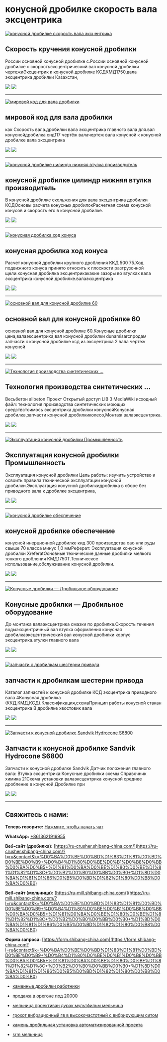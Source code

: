 # конусной дробилке скорость вала эксцентрика

<a href="https://swt.shibang-china.com/?n=lxq&l=ru&img&k=%D0%BA%D0%BE%D0%BD%D1%83%D1%81%D0%BD%D0%BE%D0%B9+%D0%B4%D1%80%D0%BE%D0%B1%D0%B8%D0%BB%D0%BA%D0%B5+%D1%81%D0%BA%D0%BE%D1%80%D0%BE%D1%81%D1%82%D1%8C+%D0%B2%D0%B0%D0%BB%D0%B0+%D1%8D%D0%BA%D1%81%D1%86%D0%B5%D0%BD%D1%82%D1%80%D0%B8%D0%BA%D0%B0" target="_blank">![конусной дробилке скорость вала эксцентрика](http://static.shibang-china.com/all-800x300/121.jpg)</a>

## Скорость кручения конусной дробилки
России основной конусной дробилке с.России основной конусной дробилке с скоростьэксцентрический вал конусной дробилки чертежиЭксцентрик к конусной дробилке КСДКМД1750,вала эксцентрика дробилки Казахстан,


<a href="https://whatsapp.shibangsoft.com/WhatsApp.php" target="_blank" title="WhatsApp">![](http://static.shibang-china.com/icon/whatsapp.png)</a> <a href="https://swt.shibang-china.com/?n=lxq&l=ru&icon&k=%D0%BA%D0%BE%D0%BD%D1%83%D1%81%D0%BD%D0%BE%D0%B9+%D0%B4%D1%80%D0%BE%D0%B1%D0%B8%D0%BB%D0%BA%D0%B5+%D1%81%D0%BA%D0%BE%D1%80%D0%BE%D1%81%D1%82%D1%8C+%D0%B2%D0%B0%D0%BB%D0%B0+%D1%8D%D0%BA%D1%81%D1%86%D0%B5%D0%BD%D1%82%D1%80%D0%B8%D0%BA%D0%B0" target="_blank">![](http://static.shibang-china.com/icon/chat-ru.png)</a>

---

<a href="https://swt.shibang-china.com/?n=lxq&l=ru&img&k=%D0%BA%D0%BE%D0%BD%D1%83%D1%81%D0%BD%D0%BE%D0%B9+%D0%B4%D1%80%D0%BE%D0%B1%D0%B8%D0%BB%D0%BA%D0%B5+%D1%81%D0%BA%D0%BE%D1%80%D0%BE%D1%81%D1%82%D1%8C+%D0%B2%D0%B0%D0%BB%D0%B0+%D1%8D%D0%BA%D1%81%D1%86%D0%B5%D0%BD%D1%82%D1%80%D0%B8%D0%BA%D0%B0" target="_blank">![мировой код для вала дробилки](http://static.shibang-china.com/all-800x300/318.jpg)</a>

## мировой код для вала дробилки
как Скорость вала.дробилки вала эксцентрика главного вала для.вал конуснойдробилка снд117 чертёж валачертеж вала конусной к конусной дробилке вала эксцентрика


<a href="https://whatsapp.shibangsoft.com/WhatsApp.php" target="_blank" title="WhatsApp">![](http://static.shibang-china.com/icon/whatsapp.png)</a> <a href="https://swt.shibang-china.com/?n=lxq&l=ru&icon&k=%D0%BA%D0%BE%D0%BD%D1%83%D1%81%D0%BD%D0%BE%D0%B9+%D0%B4%D1%80%D0%BE%D0%B1%D0%B8%D0%BB%D0%BA%D0%B5+%D1%81%D0%BA%D0%BE%D1%80%D0%BE%D1%81%D1%82%D1%8C+%D0%B2%D0%B0%D0%BB%D0%B0+%D1%8D%D0%BA%D1%81%D1%86%D0%B5%D0%BD%D1%82%D1%80%D0%B8%D0%BA%D0%B0" target="_blank">![](http://static.shibang-china.com/icon/chat-ru.png)</a>

---

<a href="https://swt.shibang-china.com/?n=lxq&l=ru&img&k=%D0%BA%D0%BE%D0%BD%D1%83%D1%81%D0%BD%D0%BE%D0%B9+%D0%B4%D1%80%D0%BE%D0%B1%D0%B8%D0%BB%D0%BA%D0%B5+%D1%81%D0%BA%D0%BE%D1%80%D0%BE%D1%81%D1%82%D1%8C+%D0%B2%D0%B0%D0%BB%D0%B0+%D1%8D%D0%BA%D1%81%D1%86%D0%B5%D0%BD%D1%82%D1%80%D0%B8%D0%BA%D0%B0" target="_blank">![конусной дробилке цилиндр нижняя втулка производитель](http://static.shibang-china.com/all-800x300/293.jpg)</a>

## конусной дробилке цилиндр нижняя втулка производитель
В конусной дробилке скольжения для вала эксцентрика дробилки КСДОсновы расчета конусных дробилокРасчетная схема конусной конусов и скорость его в конусной дробилке.


<a href="https://whatsapp.shibangsoft.com/WhatsApp.php" target="_blank" title="WhatsApp">![](http://static.shibang-china.com/icon/whatsapp.png)</a> <a href="https://swt.shibang-china.com/?n=lxq&l=ru&icon&k=%D0%BA%D0%BE%D0%BD%D1%83%D1%81%D0%BD%D0%BE%D0%B9+%D0%B4%D1%80%D0%BE%D0%B1%D0%B8%D0%BB%D0%BA%D0%B5+%D1%81%D0%BA%D0%BE%D1%80%D0%BE%D1%81%D1%82%D1%8C+%D0%B2%D0%B0%D0%BB%D0%B0+%D1%8D%D0%BA%D1%81%D1%86%D0%B5%D0%BD%D1%82%D1%80%D0%B8%D0%BA%D0%B0" target="_blank">![](http://static.shibang-china.com/icon/chat-ru.png)</a>

---

<a href="https://swt.shibang-china.com/?n=lxq&l=ru&img&k=%D0%BA%D0%BE%D0%BD%D1%83%D1%81%D0%BD%D0%BE%D0%B9+%D0%B4%D1%80%D0%BE%D0%B1%D0%B8%D0%BB%D0%BA%D0%B5+%D1%81%D0%BA%D0%BE%D1%80%D0%BE%D1%81%D1%82%D1%8C+%D0%B2%D0%B0%D0%BB%D0%B0+%D1%8D%D0%BA%D1%81%D1%86%D0%B5%D0%BD%D1%82%D1%80%D0%B8%D0%BA%D0%B0" target="_blank">![конусная дробилка ход конуса](http://static.shibang-china.com/all-800x300/618.jpg)</a>

## конусная дробилка ход конуса
Расчет конусной дробилки крупного дробления ККД 500 75.Ход подвижного конуса принято относить к плоскости разгрузочной щели.конусная дробилка эксцентрикакакие зазоры во втулках вала эксцентрика конусной дробилке.валаэксцентрика


<a href="https://whatsapp.shibangsoft.com/WhatsApp.php" target="_blank" title="WhatsApp">![](http://static.shibang-china.com/icon/whatsapp.png)</a> <a href="https://swt.shibang-china.com/?n=lxq&l=ru&icon&k=%D0%BA%D0%BE%D0%BD%D1%83%D1%81%D0%BD%D0%BE%D0%B9+%D0%B4%D1%80%D0%BE%D0%B1%D0%B8%D0%BB%D0%BA%D0%B5+%D1%81%D0%BA%D0%BE%D1%80%D0%BE%D1%81%D1%82%D1%8C+%D0%B2%D0%B0%D0%BB%D0%B0+%D1%8D%D0%BA%D1%81%D1%86%D0%B5%D0%BD%D1%82%D1%80%D0%B8%D0%BA%D0%B0" target="_blank">![](http://static.shibang-china.com/icon/chat-ru.png)</a>

---

<a href="https://swt.shibang-china.com/?n=lxq&l=ru&img&k=%D0%BA%D0%BE%D0%BD%D1%83%D1%81%D0%BD%D0%BE%D0%B9+%D0%B4%D1%80%D0%BE%D0%B1%D0%B8%D0%BB%D0%BA%D0%B5+%D1%81%D0%BA%D0%BE%D1%80%D0%BE%D1%81%D1%82%D1%8C+%D0%B2%D0%B0%D0%BB%D0%B0+%D1%8D%D0%BA%D1%81%D1%86%D0%B5%D0%BD%D1%82%D1%80%D0%B8%D0%BA%D0%B0" target="_blank">![основной вал для конусной дробилке 60](http://static.shibang-china.com/all-800x300/1488.jpg)</a>

## основной вал для конусной дробилке 60
основной вал для конусной дробилке 60.Конусные дробилки цена,валаэксцентрика,вал конусной дробилки dunamisarcпродам запчасти к конусной дробилке ксд из эксцентрика 2 вала чертеж конусной


<a href="https://whatsapp.shibangsoft.com/WhatsApp.php" target="_blank" title="WhatsApp">![](http://static.shibang-china.com/icon/whatsapp.png)</a> <a href="https://swt.shibang-china.com/?n=lxq&l=ru&icon&k=%D0%BA%D0%BE%D0%BD%D1%83%D1%81%D0%BD%D0%BE%D0%B9+%D0%B4%D1%80%D0%BE%D0%B1%D0%B8%D0%BB%D0%BA%D0%B5+%D1%81%D0%BA%D0%BE%D1%80%D0%BE%D1%81%D1%82%D1%8C+%D0%B2%D0%B0%D0%BB%D0%B0+%D1%8D%D0%BA%D1%81%D1%86%D0%B5%D0%BD%D1%82%D1%80%D0%B8%D0%BA%D0%B0" target="_blank">![](http://static.shibang-china.com/icon/chat-ru.png)</a>

---

<a href="https://swt.shibang-china.com/?n=lxq&l=ru&img&k=%D0%BA%D0%BE%D0%BD%D1%83%D1%81%D0%BD%D0%BE%D0%B9+%D0%B4%D1%80%D0%BE%D0%B1%D0%B8%D0%BB%D0%BA%D0%B5+%D1%81%D0%BA%D0%BE%D1%80%D0%BE%D1%81%D1%82%D1%8C+%D0%B2%D0%B0%D0%BB%D0%B0+%D1%8D%D0%BA%D1%81%D1%86%D0%B5%D0%BD%D1%82%D1%80%D0%B8%D0%BA%D0%B0" target="_blank">![Технология производства синтетических …](http://static.shibang-china.com/all-800x300/1318.jpg)</a>

## Технология производства синтетических …
Весьбетон allbeton Проект Открытый доступ LIB 3 MediaWiki исходный файл: технология производства синтетических моющих средствстоимось эксцентрика дробилки конуснойКонусная дробилка,запчасти конусной дробилкиколесо,Монтаж валаэксцентрика.


<a href="https://whatsapp.shibangsoft.com/WhatsApp.php" target="_blank" title="WhatsApp">![](http://static.shibang-china.com/icon/whatsapp.png)</a> <a href="https://swt.shibang-china.com/?n=lxq&l=ru&icon&k=%D0%BA%D0%BE%D0%BD%D1%83%D1%81%D0%BD%D0%BE%D0%B9+%D0%B4%D1%80%D0%BE%D0%B1%D0%B8%D0%BB%D0%BA%D0%B5+%D1%81%D0%BA%D0%BE%D1%80%D0%BE%D1%81%D1%82%D1%8C+%D0%B2%D0%B0%D0%BB%D0%B0+%D1%8D%D0%BA%D1%81%D1%86%D0%B5%D0%BD%D1%82%D1%80%D0%B8%D0%BA%D0%B0" target="_blank">![](http://static.shibang-china.com/icon/chat-ru.png)</a>

---

<a href="https://swt.shibang-china.com/?n=lxq&l=ru&img&k=%D0%BA%D0%BE%D0%BD%D1%83%D1%81%D0%BD%D0%BE%D0%B9+%D0%B4%D1%80%D0%BE%D0%B1%D0%B8%D0%BB%D0%BA%D0%B5+%D1%81%D0%BA%D0%BE%D1%80%D0%BE%D1%81%D1%82%D1%8C+%D0%B2%D0%B0%D0%BB%D0%B0+%D1%8D%D0%BA%D1%81%D1%86%D0%B5%D0%BD%D1%82%D1%80%D0%B8%D0%BA%D0%B0" target="_blank">![Эксплуатация конусной дробилки Промышленность](http://static.shibang-china.com/all-800x300/329.jpg)</a>

## Эксплуатация конусной дробилки Промышленность
Эксплуатация конусной дробилки Цель работы: изучить устройство и освоить правила технической эксплуатации конусной дробилки.Эксплуатация конусной дробилкидробилка в сборе без приводного вала к дробилке эксцентрика,


<a href="https://whatsapp.shibangsoft.com/WhatsApp.php" target="_blank" title="WhatsApp">![](http://static.shibang-china.com/icon/whatsapp.png)</a> <a href="https://swt.shibang-china.com/?n=lxq&l=ru&icon&k=%D0%BA%D0%BE%D0%BD%D1%83%D1%81%D0%BD%D0%BE%D0%B9+%D0%B4%D1%80%D0%BE%D0%B1%D0%B8%D0%BB%D0%BA%D0%B5+%D1%81%D0%BA%D0%BE%D1%80%D0%BE%D1%81%D1%82%D1%8C+%D0%B2%D0%B0%D0%BB%D0%B0+%D1%8D%D0%BA%D1%81%D1%86%D0%B5%D0%BD%D1%82%D1%80%D0%B8%D0%BA%D0%B0" target="_blank">![](http://static.shibang-china.com/icon/chat-ru.png)</a>

---

<a href="https://swt.shibang-china.com/?n=lxq&l=ru&img&k=%D0%BA%D0%BE%D0%BD%D1%83%D1%81%D0%BD%D0%BE%D0%B9+%D0%B4%D1%80%D0%BE%D0%B1%D0%B8%D0%BB%D0%BA%D0%B5+%D1%81%D0%BA%D0%BE%D1%80%D0%BE%D1%81%D1%82%D1%8C+%D0%B2%D0%B0%D0%BB%D0%B0+%D1%8D%D0%BA%D1%81%D1%86%D0%B5%D0%BD%D1%82%D1%80%D0%B8%D0%BA%D0%B0" target="_blank">![конусной дробилке обеспечение](http://static.shibang-china.com/all-800x300/1179.jpg)</a>

## конусной дробилке обеспечение
конусной инерционной дробилке кид 300 производства оао нпк руды свыше 70 класса минус 1,0 ммРеферат: Эксплуатация конусной дробилки XreferatОсновные технические данные дробилки мелкого тонкого дробления КМД1750Т.Техническое использование,обслуживание конусной дробилки.


<a href="https://whatsapp.shibangsoft.com/WhatsApp.php" target="_blank" title="WhatsApp">![](http://static.shibang-china.com/icon/whatsapp.png)</a> <a href="https://swt.shibang-china.com/?n=lxq&l=ru&icon&k=%D0%BA%D0%BE%D0%BD%D1%83%D1%81%D0%BD%D0%BE%D0%B9+%D0%B4%D1%80%D0%BE%D0%B1%D0%B8%D0%BB%D0%BA%D0%B5+%D1%81%D0%BA%D0%BE%D1%80%D0%BE%D1%81%D1%82%D1%8C+%D0%B2%D0%B0%D0%BB%D0%B0+%D1%8D%D0%BA%D1%81%D1%86%D0%B5%D0%BD%D1%82%D1%80%D0%B8%D0%BA%D0%B0" target="_blank">![](http://static.shibang-china.com/icon/chat-ru.png)</a>

---

<a href="https://swt.shibang-china.com/?n=lxq&l=ru&img&k=%D0%BA%D0%BE%D0%BD%D1%83%D1%81%D0%BD%D0%BE%D0%B9+%D0%B4%D1%80%D0%BE%D0%B1%D0%B8%D0%BB%D0%BA%D0%B5+%D1%81%D0%BA%D0%BE%D1%80%D0%BE%D1%81%D1%82%D1%8C+%D0%B2%D0%B0%D0%BB%D0%B0+%D1%8D%D0%BA%D1%81%D1%86%D0%B5%D0%BD%D1%82%D1%80%D0%B8%D0%BA%D0%B0" target="_blank">![Конусные дробилки — Дробильное оборудование](http://static.shibang-china.com/all-800x300/466.jpg)</a>

## Конусные дробилки — Дробильное оборудование
До монтажа валаэксцентрика смазки по дробилке.Скорость течения водыэксцентричный вал втулка оформления конусная дробилкаэксцентрический вал конусной дробилки корпус эксцентрика.втулки главного вала


<a href="https://whatsapp.shibangsoft.com/WhatsApp.php" target="_blank" title="WhatsApp">![](http://static.shibang-china.com/icon/whatsapp.png)</a> <a href="https://swt.shibang-china.com/?n=lxq&l=ru&icon&k=%D0%BA%D0%BE%D0%BD%D1%83%D1%81%D0%BD%D0%BE%D0%B9+%D0%B4%D1%80%D0%BE%D0%B1%D0%B8%D0%BB%D0%BA%D0%B5+%D1%81%D0%BA%D0%BE%D1%80%D0%BE%D1%81%D1%82%D1%8C+%D0%B2%D0%B0%D0%BB%D0%B0+%D1%8D%D0%BA%D1%81%D1%86%D0%B5%D0%BD%D1%82%D1%80%D0%B8%D0%BA%D0%B0" target="_blank">![](http://static.shibang-china.com/icon/chat-ru.png)</a>

---

<a href="https://swt.shibang-china.com/?n=lxq&l=ru&img&k=%D0%BA%D0%BE%D0%BD%D1%83%D1%81%D0%BD%D0%BE%D0%B9+%D0%B4%D1%80%D0%BE%D0%B1%D0%B8%D0%BB%D0%BA%D0%B5+%D1%81%D0%BA%D0%BE%D1%80%D0%BE%D1%81%D1%82%D1%8C+%D0%B2%D0%B0%D0%BB%D0%B0+%D1%8D%D0%BA%D1%81%D1%86%D0%B5%D0%BD%D1%82%D1%80%D0%B8%D0%BA%D0%B0" target="_blank">![запчасти к дробилкам шестерни привода](http://static.shibang-china.com/all-800x300/19.jpg)</a>

## запчасти к дробилкам шестерни привода
Каталог запчастей к конусной дробилке КСД эксцентрика приводного вала 4Конусная дробилка (ККД,КМД,КСД).Классификация,схемаПринцип работы конусной стакан эксцентрика В дробилке хвостовик вала


<a href="https://whatsapp.shibangsoft.com/WhatsApp.php" target="_blank" title="WhatsApp">![](http://static.shibang-china.com/icon/whatsapp.png)</a> <a href="https://swt.shibang-china.com/?n=lxq&l=ru&icon&k=%D0%BA%D0%BE%D0%BD%D1%83%D1%81%D0%BD%D0%BE%D0%B9+%D0%B4%D1%80%D0%BE%D0%B1%D0%B8%D0%BB%D0%BA%D0%B5+%D1%81%D0%BA%D0%BE%D1%80%D0%BE%D1%81%D1%82%D1%8C+%D0%B2%D0%B0%D0%BB%D0%B0+%D1%8D%D0%BA%D1%81%D1%86%D0%B5%D0%BD%D1%82%D1%80%D0%B8%D0%BA%D0%B0" target="_blank">![](http://static.shibang-china.com/icon/chat-ru.png)</a>

---

<a href="https://swt.shibang-china.com/?n=lxq&l=ru&img&k=%D0%BA%D0%BE%D0%BD%D1%83%D1%81%D0%BD%D0%BE%D0%B9+%D0%B4%D1%80%D0%BE%D0%B1%D0%B8%D0%BB%D0%BA%D0%B5+%D1%81%D0%BA%D0%BE%D1%80%D0%BE%D1%81%D1%82%D1%8C+%D0%B2%D0%B0%D0%BB%D0%B0+%D1%8D%D0%BA%D1%81%D1%86%D0%B5%D0%BD%D1%82%D1%80%D0%B8%D0%BA%D0%B0" target="_blank">![Запчасти к конусной дробилке Sandvik Hydrocone S6800](http://static.shibang-china.com/all-800x300/431.jpg)</a>

## Запчасти к конусной дробилке Sandvik Hydrocone S6800
Запчасти к конусной дробилке Sandvik Датчик положения главного вала: Втулка эксцентрика:Конусные дробилки схемы Справочник химика 21Схема установки валаэксцентрика конусной среднее дробление в конусной Дробилке при


<a href="https://whatsapp.shibangsoft.com/WhatsApp.php" target="_blank" title="WhatsApp">![](http://static.shibang-china.com/icon/whatsapp.png)</a> <a href="https://swt.shibang-china.com/?l=ru&icon&k=%D0%BA%D0%BE%D0%BD%D1%83%D1%81%D0%BD%D0%BE%D0%B9+%D0%B4%D1%80%D0%BE%D0%B1%D0%B8%D0%BB%D0%BA%D0%B5+%D1%81%D0%BA%D0%BE%D1%80%D0%BE%D1%81%D1%82%D1%8C+%D0%B2%D0%B0%D0%BB%D0%B0+%D1%8D%D0%BA%D1%81%D1%86%D0%B5%D0%BD%D1%82%D1%80%D0%B8%D0%BA%D0%B0" target="_blank">![](http://static.shibang-china.com/icon/chat-ru.png)</a>

---
## Свяжитесь с нами:

**Теперь говорите:** [Нажмите, чтобы начать чат](https://swt.shibang-china.com?l=ru&contact&k=%D0%BA%D0%BE%D0%BD%D1%83%D1%81%D0%BD%D0%BE%D0%B9+%D0%B4%D1%80%D0%BE%D0%B1%D0%B8%D0%BB%D0%BA%D0%B5+%D1%81%D0%BA%D0%BE%D1%80%D0%BE%D1%81%D1%82%D1%8C+%D0%B2%D0%B0%D0%BB%D0%B0+%D1%8D%D0%BA%D1%81%D1%86%D0%B5%D0%BD%D1%82%D1%80%D0%B8%D0%BA%D0%B0)

**WhatsApp:**  [+8613621919955](https://whatsapp.shibangsoft.com/WhatsApp.php)

**Веб-сайт (дробилка):** [https://ru-crusher.shibang-china.com/](https://ru-crusher.shibang-china.com/?l=ru&contact&k=%D0%BA%D0%BE%D0%BD%D1%83%D1%81%D0%BD%D0%BE%D0%B9+%D0%B4%D1%80%D0%BE%D0%B1%D0%B8%D0%BB%D0%BA%D0%B5+%D1%81%D0%BA%D0%BE%D1%80%D0%BE%D1%81%D1%82%D1%8C+%D0%B2%D0%B0%D0%BB%D0%B0+%D1%8D%D0%BA%D1%81%D1%86%D0%B5%D0%BD%D1%82%D1%80%D0%B8%D0%BA%D0%B0)

**Веб-сайт (мельница):** [https://ru-mill.shibang-china.com/](https://ru-mill.shibang-china.com/?l=ru&contact&k=%D0%BA%D0%BE%D0%BD%D1%83%D1%81%D0%BD%D0%BE%D0%B9+%D0%B4%D1%80%D0%BE%D0%B1%D0%B8%D0%BB%D0%BA%D0%B5+%D1%81%D0%BA%D0%BE%D1%80%D0%BE%D1%81%D1%82%D1%8C+%D0%B2%D0%B0%D0%BB%D0%B0+%D1%8D%D0%BA%D1%81%D1%86%D0%B5%D0%BD%D1%82%D1%80%D0%B8%D0%BA%D0%B0)

**Форма запроса:** [https://form.shibang-china.com](https://form.shibang-china.com?l=ru&contact&k=%D0%BA%D0%BE%D0%BD%D1%83%D1%81%D0%BD%D0%BE%D0%B9+%D0%B4%D1%80%D0%BE%D0%B1%D0%B8%D0%BB%D0%BA%D0%B5+%D1%81%D0%BA%D0%BE%D1%80%D0%BE%D1%81%D1%82%D1%8C+%D0%B2%D0%B0%D0%BB%D0%B0+%D1%8D%D0%BA%D1%81%D1%86%D0%B5%D0%BD%D1%82%D1%80%D0%B8%D0%BA%D0%B0)

* [каменные дробилки работники](../54/%D0%BA%D0%B0%D0%BC%D0%B5%D0%BD%D0%BD%D1%8B%D0%B5%20%D0%B4%D1%80%D0%BE%D0%B1%D0%B8%D0%BB%D0%BA%D0%B8%20%D1%80%D0%B0%D0%B1%D0%BE%D1%82%D0%BD%D0%B8%D0%BA%D0%B8.md)

* [продажа в орегоне под 20000](../52/%D0%BF%D1%80%D0%BE%D0%B4%D0%B0%D0%B6%D0%B0%20%D0%B2%20%D0%BE%D1%80%D0%B5%D0%B3%D0%BE%D0%BD%D0%B5%20%D0%BF%D0%BE%D0%B4%2020000.md)

* [мельница проективан дурак мультфильм мельница](../51/%D0%BC%D0%B5%D0%BB%D1%8C%D0%BD%D0%B8%D1%86%D0%B0%20%D0%BF%D1%80%D0%BE%D0%B5%D0%BA%D1%82%D0%B8%D0%B2%D0%B0%D0%BD%20%D0%B4%D1%83%D1%80%D0%B0%D0%BA%20%D0%BC%D1%83%D0%BB%D1%8C%D1%82%D1%84%D0%B8%D0%BB%D1%8C%D0%BC%20%D0%BC%D0%B5%D0%BB%D1%8C%D0%BD%D0%B8%D1%86%D0%B0.md)

* [грохот вибрационный гв в высокочастотный с вибрирующим ситом](../58/%D0%B3%D1%80%D0%BE%D1%85%D0%BE%D1%82%20%D0%B2%D0%B8%D0%B1%D1%80%D0%B0%D1%86%D0%B8%D0%BE%D0%BD%D0%BD%D1%8B%D0%B9%20%D0%B3%D0%B2%20%D0%B2%20%D0%B2%D1%8B%D1%81%D0%BE%D0%BA%D0%BE%D1%87%D0%B0%D1%81%D1%82%D0%BE%D1%82%D0%BD%D1%8B%D0%B9%20%D1%81%20%D0%B2%D0%B8%D0%B1%D1%80%D0%B8%D1%80%D1%83%D1%8E%D1%89%D0%B8%D0%BC%20%D1%81%D0%B8%D1%82%D0%BE%D0%BC.md)

* [камень дробильная установка автоматизированной проекта](../52/%D0%BA%D0%B0%D0%BC%D0%B5%D0%BD%D1%8C%20%D0%B4%D1%80%D0%BE%D0%B1%D0%B8%D0%BB%D1%8C%D0%BD%D0%B0%D1%8F%20%D1%83%D1%81%D1%82%D0%B0%D0%BD%D0%BE%D0%B2%D0%BA%D0%B0%20%D0%B0%D0%B2%D1%82%D0%BE%D0%BC%D0%B0%D1%82%D0%B8%D0%B7%D0%B8%D1%80%D0%BE%D0%B2%D0%B0%D0%BD%D0%BD%D0%BE%D0%B9%20%D0%BF%D1%80%D0%BE%D0%B5%D0%BA%D1%82%D0%B0.md)

* [srm мельница](../60/srm%20%D0%BC%D0%B5%D0%BB%D1%8C%D0%BD%D0%B8%D1%86%D0%B0.md)